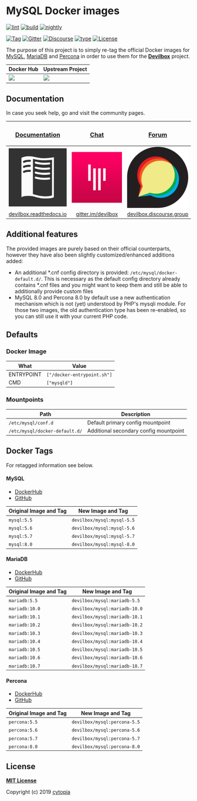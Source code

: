 # MySQL Docker images


[![lint](https://github.com/devilbox/docker-mysql/workflows/lint/badge.svg)](https://github.com/devilbox/docker-mysql/actions?query=workflow%3Alint)
[![build](https://github.com/devilbox/docker-mysql/workflows/build/badge.svg)](https://github.com/devilbox/docker-mysql/actions?query=workflow%3Abuild)
[![nightly](https://github.com/devilbox/docker-mysql/workflows/nightly/badge.svg)](https://github.com/devilbox/docker-mysql/actions?query=workflow%3Anightly)

[![Tag](https://img.shields.io/github/tag/devilbox/docker-mysql.svg)](https://github.com/devilbox/docker-mysql/releases)
[![Gitter](https://badges.gitter.im/devilbox/Lobby.svg)](https://gitter.im/devilbox/Lobby?utm_source=badge&utm_medium=badge&utm_campaign=pr-badge&utm_content=badge)
[![Discourse](https://img.shields.io/discourse/https/devilbox.discourse.group/status.svg?colorB=%234CB697)](https://devilbox.discourse.group)
[![type](https://img.shields.io/badge/type-Docker-blue.svg)](https://hub.docker.com/r/devilbox/mysql)
[![License](https://img.shields.io/badge/license-MIT-%233DA639.svg)](https://opensource.org/licenses/MIT)

The purpose of this project is to simply re-tag the official Docker images for
[MySQL](https://hub.docker.com/_/mysql), [MariaDB](https://hub.docker.com/_/mariadb) and
[Percona](https://hub.docker.com/_/percona) in order to use them for the
**[Devilbox](https://github.com/cytopia/devilbox)** project.

| Docker Hub | Upstream Project |
|------------|------------------|
| <a href="https://hub.docker.com/r/devilbox/mysql"><img height="82px" src="http://dockeri.co/image/devilbox/mysql" /></a> | <a href="https://github.com/cytopia/devilbox" ><img height="82px" src="https://raw.githubusercontent.com/devilbox/artwork/master/submissions_banner/cytopia/01/png/banner_256_trans.png" /></a> |


## Documentation

In case you seek help, go and visit the community pages.

<table width="100%" style="width:100%; display:table;">
 <thead>
  <tr>
   <th width="33%" style="width:33%;"><h3><a target="_blank" href="https://devilbox.readthedocs.io">Documentation</a></h3></th>
   <th width="33%" style="width:33%;"><h3><a target="_blank" href="https://gitter.im/devilbox/Lobby">Chat</a></h3></th>
   <th width="33%" style="width:33%;"><h3><a target="_blank" href="https://devilbox.discourse.group">Forum</a></h3></th>
  </tr>
 </thead>
 <tbody style="vertical-align: middle; text-align: center;">
  <tr>
   <td>
    <a target="_blank" href="https://devilbox.readthedocs.io">
     <img title="Documentation" name="Documentation" src="https://raw.githubusercontent.com/cytopia/icons/master/400x400/readthedocs.png" />
    </a>
   </td>
   <td>
    <a target="_blank" href="https://gitter.im/devilbox/Lobby">
     <img title="Chat on Gitter" name="Chat on Gitter" src="https://raw.githubusercontent.com/cytopia/icons/master/400x400/gitter.png" />
    </a>
   </td>
   <td>
    <a target="_blank" href="https://devilbox.discourse.group">
     <img title="Devilbox Forums" name="Forum" src="https://raw.githubusercontent.com/cytopia/icons/master/400x400/discourse.png" />
    </a>
   </td>
  </tr>
  <tr>
  <td><a target="_blank" href="https://devilbox.readthedocs.io">devilbox.readthedocs.io</a></td>
  <td><a target="_blank" href="https://gitter.im/devilbox/Lobby">gitter.im/devilbox</a></td>
  <td><a target="_blank" href="https://devilbox.discourse.group">devilbox.discourse.group</a></td>
  </tr>
 </tbody>
</table>


## Additional features

The provided images are purely based on their official counterparts, however they have also been
slightly customized/enhanced additions added:

* An additional \*.cnf config directory is provided: `/etc/mysql/docker-default.d/`. This is necessary as the default config directory already contains \*.cnf files and you might want to keep them and still be able to additionally provide custom files
* MySQL 8.0 and Percona 8.0 by default use a new authentication mechanism which is not (yet) understood by PHP's mysqli module. For those two images, the old authentication type has been re-enabled, so you can still use it with your current PHP code.


## Defaults

### Docker Image

| What       | Value                       |
|------------|-----------------------------|
| ENTRYPOINT | `["/docker-entrypoint.sh"]` |
| CMD        | `["mysqld"]`                |

### Mountpoints

| Path                           | Description                            |
|--------------------------------|----------------------------------------|
| `/etc/mysql/conf.d`            | Default primary config mountpoint      |
| `/etc/mysql/docker-default.d/` | Additional secondary config mountpoint |


## Docker Tags

For retagged information see below.

#### MySQL

* [DockerHub](https://hub.docker.com/_/mysql)
* [GitHub](https://github.com/docker-library/mysql)

| Original Image and Tag | New Image and Tag             |
|------------------------|-------------------------------|
| `mysql:5.5`            | `devilbox/mysql:mysql-5.5`    |
| `mysql:5.6`            | `devilbox/mysql:mysql-5.6`    |
| `mysql:5.7`            | `devilbox/mysql:mysql-5.7`    |
| `mysql:8.0`            | `devilbox/mysql:mysql-8.0`    |

#### MariaDB

* [DockerHub](https://hub.docker.com/_/mariadb)
* [GitHub](https://github.com/docker-library/mariadb)

| Original Image and Tag | New Image and Tag             |
|------------------------|-------------------------------|
| `mariadb:5.5`          | `devilbox/mysql:mariadb-5.5`  |
| `mariadb:10.0`         | `devilbox/mysql:mariadb-10.0` |
| `mariadb:10.1`         | `devilbox/mysql:mariadb-10.1` |
| `mariadb:10.2`         | `devilbox/mysql:mariadb-10.2` |
| `mariadb:10.3`         | `devilbox/mysql:mariadb-10.3` |
| `mariadb:10.4`         | `devilbox/mysql:mariadb-10.4` |
| `mariadb:10.5`         | `devilbox/mysql:mariadb-10.5` |
| `mariadb:10.6`         | `devilbox/mysql:mariadb-10.6` |
| `mariadb:10.7`         | `devilbox/mysql:mariadb-10.7` |

#### Percona

* [DockerHub](https://hub.docker.com/_/percona)
* [GitHub](https://github.com/docker-library/percona)

| Original Image and Tag | New Image and Tag             |
|------------------------|-------------------------------|
| `percona:5.5`          | `devilbox/mysql:percona-5.5`  |
| `percona:5.6`          | `devilbox/mysql:percona-5.6`  |
| `percona:5.7`          | `devilbox/mysql:percona-5.7`  |
| `percona:8.0`          | `devilbox/mysql:percona-8.0`  |


## License

**[MIT License](LICENSE)**

Copyright (c) 2019 [cytopia](https://github.com/cytopia)
